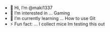 - 👋 Hi, I’m @maki1337
- 👀 I’m interested in ... Gaming
- 🌱 I’m currently learning ... How to use Git
- ⚡ Fun fact: ... I collect mice
Im testing this out

<!---
maki1337/maki1337 is a ✨ special ✨ repository because its `Just testing this out.` (this file) appears on your GitHub profile.
You can click the Preview link to take a look at your changes.
--->
